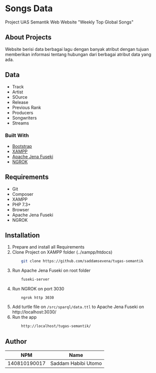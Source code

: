# Songs Data
Project UAS Semantik Web
Website "Weekly Top Global Songs"

## About Projects
Website berisi data berbagai lagu dengan banyak atribut dengan tujuan memberikan informasi tentang hubungan dari berbagai atribut data yang ada.

## Data
- Track
- Artist
- SOurce
- Release
- Previous Rank
- Producers
- Songwriters
- Streams

### Built With

* [Bootstrap](https://getbootstrap.com/)
* [XAMPP](https://www.apachefriends.org/download.html)
* [Apache Jena Fuseki](https://jena.apache.org/documentation/fuseki2/index.html)
* [NGROK](https://ngrok.com/)

## Requirements

<ul>
    <li>Git</li>
    <li>Composer</li>
    <li>XAMPP</li>
    <li>PHP 7.3+</li>
    <li>Browser</li>
    <li>Apache Jena Fuseki</li>
    <li>NGROK</li>
</ul>

## Installation

1. Prepare and install all Requirements
2. Clone Project on XAMPP folder (../xampp/htdocs)
    ```sh 
        git clone https://github.com/saddamsevena/tugas-semantik
    ```
3. Run Apache Jena Fuseki on root folder
    ```sh 
        fuseki-server
    ```
4. Run NGROK on port 3030
    ```
        ngrok http 3030
    ```
5. Add turtle file on `/src/sparql/data.ttl` to Apache Jena Fuseki on http://localhost:3030/
6. Run the app
    ```sh 
        http://localhost/tugas-semantik/
    ```

## Author

| NPM           | Name        |
| ------------- |-------------|
| 140810190017  | Saddam Habibi Utomo |